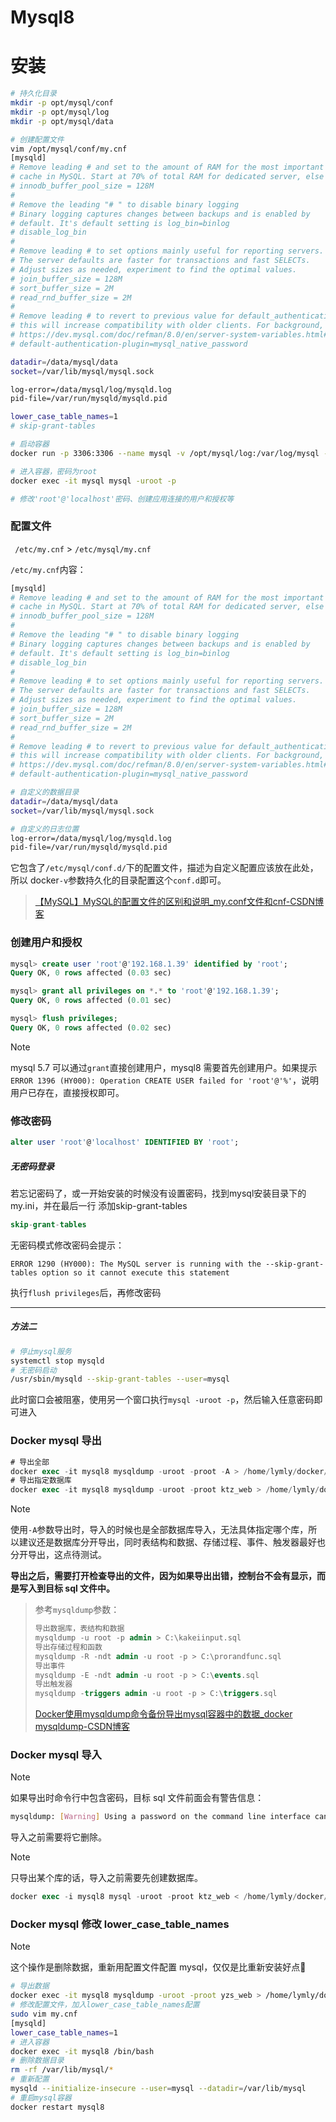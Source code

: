 # Mysql8

# 安装

```bash
# 持久化目录
mkdir -p opt/mysql/conf
mkdir -p opt/mysql/log
mkdir -p opt/mysql/data

# 创建配置文件
vim /opt/mysql/conf/my.cnf
[mysqld]
# Remove leading # and set to the amount of RAM for the most important data
# cache in MySQL. Start at 70% of total RAM for dedicated server, else 10%.
# innodb_buffer_pool_size = 128M
#
# Remove the leading "# " to disable binary logging
# Binary logging captures changes between backups and is enabled by
# default. It's default setting is log_bin=binlog
# disable_log_bin
#
# Remove leading # to set options mainly useful for reporting servers.
# The server defaults are faster for transactions and fast SELECTs.
# Adjust sizes as needed, experiment to find the optimal values.
# join_buffer_size = 128M
# sort_buffer_size = 2M
# read_rnd_buffer_size = 2M
#
# Remove leading # to revert to previous value for default_authentication_plugin,
# this will increase compatibility with older clients. For background, see:
# https://dev.mysql.com/doc/refman/8.0/en/server-system-variables.html#sysvar_default_authentication_plugin
# default-authentication-plugin=mysql_native_password

datadir=/data/mysql/data
socket=/var/lib/mysql/mysql.sock

log-error=/data/mysql/log/mysqld.log
pid-file=/var/run/mysqld/mysqld.pid

lower_case_table_names=1
# skip-grant-tables
```

```bash
# 启动容器
docker run -p 3306:3306 --name mysql -v /opt/mysql/log:/var/log/mysql -v /opt/mysql/data:/var/lib/mysql -v /opt/mysql/conf:/etc/mysql/conf.d -e MYSQL_ROOT_PASSWORD=root -d mysql:8.0

# 进入容器，密码为root
docker exec -it mysql mysql -uroot -p

# 修改'root'@'localhost'密码、创建应用连接的用户和授权等
```



### 配置文件

` /etc/my.cnf` > `/etc/mysql/my.cnf`

`/etc/my.cnf`内容：

```bash
[mysqld]
# Remove leading # and set to the amount of RAM for the most important data
# cache in MySQL. Start at 70% of total RAM for dedicated server, else 10%.
# innodb_buffer_pool_size = 128M
#
# Remove the leading "# " to disable binary logging
# Binary logging captures changes between backups and is enabled by
# default. It's default setting is log_bin=binlog
# disable_log_bin
#
# Remove leading # to set options mainly useful for reporting servers.
# The server defaults are faster for transactions and fast SELECTs.
# Adjust sizes as needed, experiment to find the optimal values.
# join_buffer_size = 128M
# sort_buffer_size = 2M
# read_rnd_buffer_size = 2M
#
# Remove leading # to revert to previous value for default_authentication_plugin,
# this will increase compatibility with older clients. For background, see:
# https://dev.mysql.com/doc/refman/8.0/en/server-system-variables.html#sysvar_default_authentication_plugin
# default-authentication-plugin=mysql_native_password

# 自定义的数据目录
datadir=/data/mysql/data
socket=/var/lib/mysql/mysql.sock

# 自定义的日志位置
log-error=/data/mysql/log/mysqld.log
pid-file=/var/run/mysqld/mysqld.pid
```

它包含了`/etc/mysql/conf.d/`下的配置文件，描述为自定义配置应该放在此处，所以 docker`-v`参数持久化的目录配置这个`conf.d`即可。

> [【MySQL】MySQL的配置文件的区别和说明_my.conf文件和cnf-CSDN博客](https://blog.csdn.net/XY1790026787/article/details/104596519)

### 创建用户和授权

```sql
mysql> create user 'root'@'192.168.1.39' identified by 'root';
Query OK, 0 rows affected (0.03 sec)

mysql> grant all privileges on *.* to 'root'@'192.168.1.39';
Query OK, 0 rows affected (0.01 sec)

mysql> flush privileges;
Query OK, 0 rows affected (0.02 sec)
```

> [!NOTE]
>
> mysql 5.7 可以通过`grant`直接创建用户，mysql8 需要首先创建用户。如果提示`ERROR 1396 (HY000): Operation CREATE USER failed for 'root'@'%'`，说明用户已存在，直接授权即可。

### 修改密码

```sql
alter user 'root'@'localhost' IDENTIFIED BY 'root';
```

##### 无密码登录

若忘记密码了，或一开始安装的时候没有设置密码，找到mysql安装目录下的my.ini，并在最后一行 添加skip-grant-tables

```sql
skip-grant-tables
```

无密码模式修改密码会提示：

```
ERROR 1290 (HY000): The MySQL server is running with the --skip-grant-tables option so it cannot execute this statement
```

执行`flush privileges`后，再修改密码

---

##### 方法二

```bash
# 停止mysql服务
systemctl stop mysqld
# 无密码启动
/usr/sbin/mysqld --skip-grant-tables --user=mysql
```

此时窗口会被阻塞，使用另一个窗口执行`mysql -uroot -p`，然后输入任意密码即可进入

### Docker mysql 导出

```sql
# 导出全部
docker exec -it mysql8 mysqldump -uroot -proot -A > /home/lymly/docker/mysql8.sql
# 导出指定数据库
docker exec -it mysql8 mysqldump -uroot -proot ktz_web > /home/lymly/docker/mysql8.sql
```

> [!NOTE]
>
> 使用`-A`参数导出时，导入的时候也是全部数据库导入，无法具体指定哪个库，所以建议还是数据库分开导出，同时表结构和数据、存储过程、事件、触发器最好也分开导出，这点待测试。
>
> **导出之后，需要打开检查导出的文件，因为如果导出出错，控制台不会有显示，而是写入到目标 sql 文件中。**

> 参考`mysqldump`参数：
>
> ```sql
> 导出数据库，表结构和数据
> mysqldump -u root -p admin > C:\kakeiinput.sql
> 导出存储过程和函数
> mysqldump -R -ndt admin -u root -p > C:\prorandfunc.sql
> 导出事件
> mysqldump -E -ndt admin -u root -p > C:\events.sql
> 导出触发器
> mysqldump -triggers admin -u root -p > C:\triggers.sql
> ```
>
> [Docker使用mysqldump命令备份导出mysql容器中的数据_docker mysqldump-CSDN博客](https://blog.csdn.net/wwj256/article/details/121951871)

### Docker mysql 导入

> [!NOTE]
>
> 如果导出时命令行中包含密码，目标 sql 文件前面会有警告信息：
>
> ```bash
> mysqldump: [Warning] Using a password on the command line interface can be insecure.
> ```
>
> 导入之前需要将它删除。

> [!NOTE]
>
> 只导出某个库的话，导入之前需要先创建数据库。

```sql
docker exec -i mysql8 mysql -uroot -proot ktz_web < /home/lymly/docker/mysql8.sql
```

### Docker mysql 修改 lower_case_table_names

> [!NOTE]
>
> 这个操作是删除数据，重新用配置文件配置 mysql，仅仅是比重新安装好点:dog:

```bash
# 导出数据
docker exec -it mysql8 mysqldump -uroot -proot yzs_web > /home/lymly/docker/yzs_web.sql
# 修改配置文件，加入lower_case_table_names配置
sudo vim my.cnf
[mysqld]
lower_case_table_names=1
# 进入容器
docker exec -it mysql8 /bin/bash
# 删除数据目录
rm -rf /var/lib/mysql/*
# 重新配置
mysqld --initialize-insecure --user=mysql --datadir=/var/lib/mysql
# 重启mysql容器
docker restart mysql8
```

